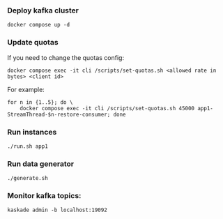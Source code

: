 ### Deploy kafka cluster

```shell
docker compose up -d
```

### Update quotas

If you need to change the quotas config:

```shell
docker compose exec -it cli /scripts/set-quotas.sh <allowed rate in bytes> <client id>
```

For example:

```shell
for n in {1..5}; do \
    docker compose exec -it cli /scripts/set-quotas.sh 45000 app1-StreamThread-$n-restore-consumer; done
```

### Run instances

```shell
./run.sh app1
```

### Run data generator

```shell
./generate.sh
```

### Monitor kafka topics:

```shell
kaskade admin -b localhost:19092
```

